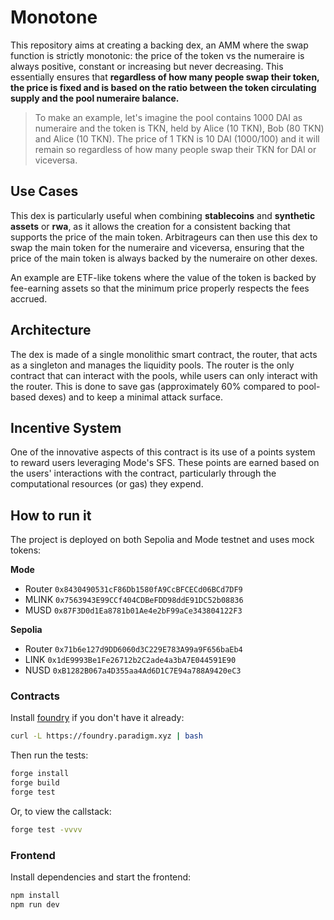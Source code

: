 # Monotone
This repository aims at creating a backing dex, an AMM where the swap function is strictly monotonic: the price of the token vs the numeraire is always positive, constant or increasing but never decreasing. 
This essentially ensures that **regardless of how many people swap their token, the price is fixed and is based on the ratio between the token circulating supply and the pool numeraire balance.**
> To make an example, let's imagine the pool contains 1000 DAI as numeraire and the token is TKN, held by Alice (10 TKN), Bob (80 TKN) and Alice (10 TKN). The price of 1 TKN is 10 DAI (1000/100) and it will remain so regardless of how many people swap their TKN for DAI or viceversa.

## Use Cases
This dex is particularly useful when combining **stablecoins** and **synthetic assets** or **rwa**, as it allows the creation for a consistent backing that supports the price of the main token. Arbitrageurs can then use this dex to swap the main token for the numeraire and viceversa, ensuring that the price of the main token is always backed by the numeraire on other dexes.

An example are ETF-like tokens where the value of the token is backed by fee-earning assets so that the minimum price properly respects the fees accrued.

## Architecture
The dex is made of a single monolithic smart contract, the router, that acts as a singleton and manages the liquidity pools. The router is the only contract that can interact with the pools, while users can only interact with the router. This is done to save gas (approximately 60% compared to pool-based dexes) and to keep a minimal attack surface.

## Incentive System
One of the innovative aspects of this contract is its use of a points system to reward users leveraging Mode's SFS.
These points are earned based on the users' interactions with the contract, particularly through the computational resources (or gas) they expend.

## How to run it
The project is deployed on both Sepolia and Mode testnet and uses mock tokens:

**Mode**
* Router `0x8430490531cF86Db1580fA9CcBFCECd06BCd7DF9`
* MLINK `0x7563943E99CCf404CDBeFDD98ddE91DC52b08836`
* MUSD `0x87F3D0d1Ea8781b01Ae4e2bF99aCe343804122F3`

**Sepolia**
* Router `0x71b6e127d9DD6060d3C229E783A99a9F656baEb4`
* LINK `0x1dE9993Be1Fe26712b2C2ade4a3bA7E044591E90`
* NUSD `0xB1282B067a4D355aa4Ad6D1C7E94a788A9420eC3`

### Contracts
Install [foundry](https://book.getfoundry.sh/getting-started/installation) if you don't have it already:
```bash
curl -L https://foundry.paradigm.xyz | bash
```

Then run the tests:
```bash
forge install
forge build
forge test
```

Or, to view the callstack:
```bash
forge test -vvvv
```

### Frontend
Install dependencies and start the frontend:
```bash
npm install
npm run dev
```
